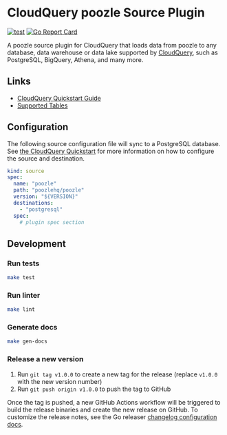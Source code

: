 # CloudQuery poozle Source Plugin

[![test](https://github.com/poozlehq/cq-source-poozle/actions/workflows/test.yaml/badge.svg)](https://github.com/poozlehq/cq-source-poozle/actions/workflows/test.yaml)
[![Go Report Card](https://goreportcard.com/badge/github.com/poozlehq/cq-source-poozle)](https://goreportcard.com/report/github.com/poozlehq/cq-source-poozle)

A poozle source plugin for CloudQuery that loads data from poozle to any database, data warehouse or data lake supported by [CloudQuery](https://www.cloudquery.io/), such as PostgreSQL, BigQuery, Athena, and many more.

## Links

- [CloudQuery Quickstart Guide](https://www.cloudquery.io/docs/quickstart)
- [Supported Tables](docs/tables/README.md)

## Configuration

The following source configuration file will sync to a PostgreSQL database. See [the CloudQuery Quickstart](https://www.cloudquery.io/docs/quickstart) for more information on how to configure the source and destination.

```yaml
kind: source
spec:
  name: "poozle"
  path: "poozlehq/poozle"
  version: "${VERSION}"
  destinations:
    - "postgresql"
  spec:
    # plugin spec section
```

## Development

### Run tests

```bash
make test
```

### Run linter

```bash
make lint
```

### Generate docs

```bash
make gen-docs
```

### Release a new version

1. Run `git tag v1.0.0` to create a new tag for the release (replace `v1.0.0` with the new version number)
2. Run `git push origin v1.0.0` to push the tag to GitHub

Once the tag is pushed, a new GitHub Actions workflow will be triggered to build the release binaries and create the new release on GitHub.
To customize the release notes, see the Go releaser [changelog configuration docs](https://goreleaser.com/customization/changelog/#changelog).
